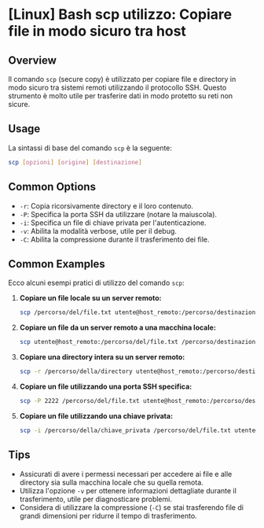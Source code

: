 # [Linux] Bash scp utilizzo: Copiare file in modo sicuro tra host

## Overview
Il comando `scp` (secure copy) è utilizzato per copiare file e directory in modo sicuro tra sistemi remoti utilizzando il protocollo SSH. Questo strumento è molto utile per trasferire dati in modo protetto su reti non sicure.

## Usage
La sintassi di base del comando `scp` è la seguente:

```bash
scp [opzioni] [origine] [destinazione]
```

## Common Options
- `-r`: Copia ricorsivamente directory e il loro contenuto.
- `-P`: Specifica la porta SSH da utilizzare (notare la maiuscola).
- `-i`: Specifica un file di chiave privata per l'autenticazione.
- `-v`: Abilita la modalità verbose, utile per il debug.
- `-C`: Abilita la compressione durante il trasferimento dei file.

## Common Examples
Ecco alcuni esempi pratici di utilizzo del comando `scp`:

1. **Copiare un file locale su un server remoto:**
   ```bash
   scp /percorso/del/file.txt utente@host_remoto:/percorso/destinazione/
   ```

2. **Copiare un file da un server remoto a una macchina locale:**
   ```bash
   scp utente@host_remoto:/percorso/del/file.txt /percorso/destinazione/
   ```

3. **Copiare una directory intera su un server remoto:**
   ```bash
   scp -r /percorso/della/directory utente@host_remoto:/percorso/destinazione/
   ```

4. **Copiare un file utilizzando una porta SSH specifica:**
   ```bash
   scp -P 2222 /percorso/del/file.txt utente@host_remoto:/percorso/destinazione/
   ```

5. **Copiare un file utilizzando una chiave privata:**
   ```bash
   scp -i /percorso/della/chiave_privata /percorso/del/file.txt utente@host_remoto:/percorso/destinazione/
   ```

## Tips
- Assicurati di avere i permessi necessari per accedere ai file e alle directory sia sulla macchina locale che su quella remota.
- Utilizza l'opzione `-v` per ottenere informazioni dettagliate durante il trasferimento, utile per diagnosticare problemi.
- Considera di utilizzare la compressione (`-C`) se stai trasferendo file di grandi dimensioni per ridurre il tempo di trasferimento.